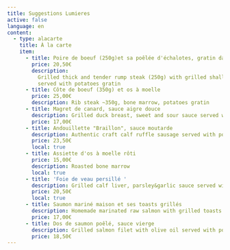 ```yaml
---
title: Suggestions Lumieres
active: false
language: en
content:
  - type: alacarte
    title: À la carte
    item:
      - title: Poire de boeuf (250g)et sa poêlée d'échalotes, gratin dauphinois
        price: 20,50€
        description:
          Grilled thick and tender rump steak (250g) with grilled shallots
          served with potatoes gratin
      - title: Côte de boeuf (350g) et os à moelle
        price: 25,00€
        description: Rib steak ~350g, bone marrow, potatoes gratin
      - title: Magret de canard, sauce aigre douce
        description: Grilled duck breast, sweet and sour sauce served with potatoes gratin
        price: 17,00€
      - title: Andouillette "Braillon", sauce moutarde
        description: Authentic craft calf ruffle sausage served with potatoes gratin
        price: 23,50€
        local: true
      - title: Assiette d'os à moelle rôti
        price: 15,00€
        description: Roasted bone marrow
        local: true
      - title: 'Foie de veau persillé '
        description: Grilled calf liver, parsley&garlic sauce served with potatoes gratin
        price: 20,50€
        local: true
      - title: Saumon mariné maison et ses toasts grillés
        description: Homemade marinated raw salmon with grilled toasts
        price: 17,00€
      - title: Dos de saumon poêlé, sauce vierge
        description: Grilled salmon filet with olive oil served with potatoes gratin
        price: 18,50€
---
```

